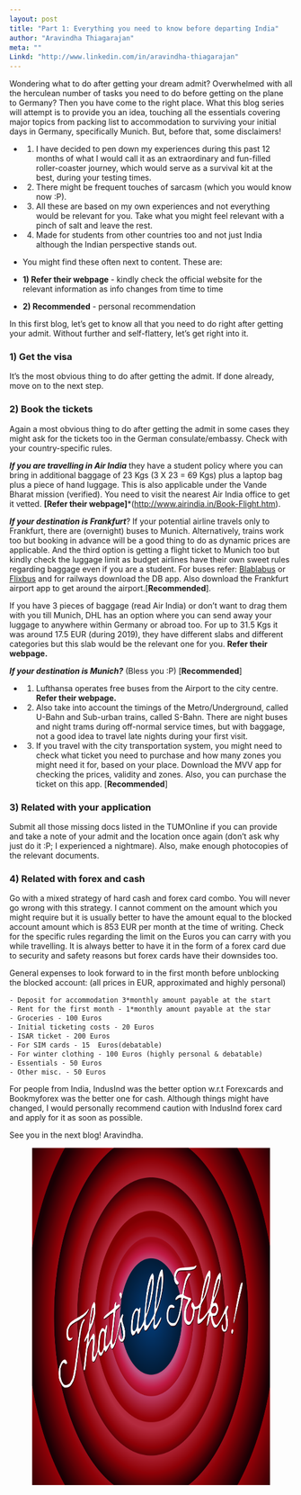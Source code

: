 ```yaml
---
layout: post
title: "Part 1: Everything you need to know before departing India"
author: "Aravindha Thiagarajan"
meta: ""
Linkd: "http://www.linkedin.com/in/aravindha-thiagarajan"
---
```


Wondering what to do after getting your dream admit? Overwhelmed with all the herculean number of tasks you need to do before getting on the plane to Germany? Then you have come to the right place. What this blog series will attempt is to provide you an idea, touching all the essentials covering major topics from packing list to accommodation to surviving your initial days in Germany, specifically Munich. But, before that, some disclaimers!

- 1) I have decided to pen down my experiences during this past 12 months of what I would call it as an extraordinary and fun-filled roller-coaster journey, which would serve as a survival kit at the best, during your testing times. 
- 2) There might be frequent touches of sarcasm (which you would know now :P).
- 3) All these are based on my own experiences and not everything would be relevant for you. Take what you might feel relevant with a pinch of salt and leave the rest. 
- 4) Made for students from other countries too and not just India although the Indian perspective stands out.

- You might find these often next to content. These are: 
- **1) Refer their webpage** - kindly check the official website for the relevant information as info changes from time to time
- **2) Recommended** - personal recommendation

In this first blog, let’s get to know all that you need to do right after getting your admit. Without further and self-flattery, let’s get right into it.

### 1) Get the visa  
It’s the most obvious thing to do after getting the admit. If done already, move on to the next step.

### 2) Book the tickets
Again a most obvious thing to do after getting the admit in some cases they might ask for the tickets too in the German consulate/embassy. Check with your country-specific rules.

**_If you are travelling in Air India_** they have a student policy where you can bring in additional baggage of 23 Kgs (3 X 23 = 69 Kgs) plus a laptop bag plus a piece of hand luggage. This is also applicable under the Vande Bharat mission (verified). You need to visit the nearest Air India office to get it vetted. **[Refer their webpage]***(http://www.airindia.in/Book-Flight.htm).

**_If your destination is Frankfurt_**? If your potential airline travels only to Frankfurt, there are (overnight) buses to Munich. Alternatively, trains work too but booking in advance will be a good thing to do as dynamic prices are applicable. And the third option is getting a flight ticket to Munich too but kindly check the luggage limit as budget airlines have their own sweet rules regarding baggage even if you are a student. For buses refer: [Blablabus](https://www.ouibus.com/) or [Flixbus](https://global.flixbus.com/bus/germany) and for railways download the DB app. Also download the Frankfurt airport app to get around the airport.[**Recommended**].

If you have 3 pieces of baggage (read Air India) or don’t want to drag them with you till Munich, DHL has an option where you can send away your luggage to anywhere within Germany or abroad too. For up to 31.5 Kgs it was around 17.5 EUR (during 2019), they have different slabs and different categories but this slab would be the relevant one for you. **Refer their webpage.**

**_If your destination is Munich?_** (Bless you :P) [**Recommended**]
- 1) Lufthansa operates free buses from the Airport to the city centre. **Refer their webpage.**

- 2) Also take into account the timings of the Metro/Underground, called U-Bahn and Sub-urban trains, called S-Bahn. There are night buses and night trams during off-normal service times, but with baggage, not a good idea to travel late nights during your first visit.

- 3) If you travel with the city transportation system, you might need to check what ticket you need to purchase and how many zones you might need it for, based on your place. Download the MVV app for checking the prices, validity and zones. Also, you can purchase the ticket on this app. [**Recommended**]

### 3) Related with your application
Submit all those missing docs listed in the TUMOnline if you can provide and take a note of your admit and the location once again (don’t ask why just do it :P; I experienced a nightmare). Also, make enough photocopies of the relevant documents.

### 4) Related with forex and cash
Go with a mixed strategy of hard cash and forex card combo. You will never go wrong with this strategy. I cannot comment on the amount which you might require but it is usually better to have the amount equal to the blocked account amount which is 853 EUR per month at the time of writing. Check for the specific rules regarding the limit on the Euros you can carry with you while travelling. It is always better to have it in the form of a forex card due to security and safety reasons but forex cards have their downsides too.

General expenses to look forward to in the first month before unblocking the blocked account: (all prices in EUR, approximated and highly personal)

	- Deposit for accommodation 3*monthly amount payable at the start
	- Rent for the first month - 1*monthly amount payable at the star
	- Groceries - 100 Euros
	- Initial ticketing costs - 20 Euros
	- ISAR ticket - 200 Euros
	- For SIM cards - 15  Euros(debatable)
	- For winter clothing - 100 Euros (highly personal & debatable)
	- Essentials - 50 Euros
	- Other misc. - 50 Euros

For people from India, IndusInd was the better option w.r.t Forexcards and Bookmyforex was the better one for cash. Although things might have changed, I would personally recommend caution with IndusInd forex card and apply for it as soon as possible.

See you in the next blog! Aravindha.

<figure align="center">
<img src="/img/blog_img/Thats_all_folks.png" width="500" height="600" alt="endofdoc">
</figure>

